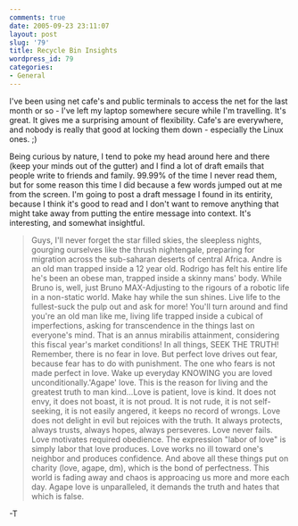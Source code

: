 ```yaml
---
comments: true
date: 2005-09-23 23:11:07
layout: post
slug: '79'
title: Recycle Bin Insights
wordpress_id: 79
categories:
- General
---
```


I've been using net cafe's and public terminals to access the net for the last month or so - I've left my laptop somewhere secure while I'm travelling. It's great. It gives me a surprising amount of flexibility. Cafe's are everywhere, and nobody is really that good at locking them down - especially the Linux ones. ;)

Being curious by nature, I tend to poke my head around here and there (keep your minds out of the gutter) and I find a lot of draft emails that people write to friends and family. 99.99% of the time I never read them, but for some reason this time I did because a few words jumped out at me from the screen. I'm going to post a draft message I found in its entirity, because I think it's good to read and I don't want to remove anything that might take away from putting the entire message into context. It's interesting, and somewhat insightful.



> Guys, I'll never forget the star filled skies, the sleepless nights, gourging ourselves like the thrush nightengale, preparing for migration across the sub-saharan deserts of central Africa. Andre is an old man trapped inside a 12 year old. Rodrigo has felt his entire life he's been an obese man, trapped inside a skinny mans' body. While Bruno is, well, just Bruno MAX-Adjusting to the rigours of a robotic life in a non-static world. Make hay while the sun shines. Live life to the fullest-suck the pulp out and ask for more! You'll turn around and find you're an old man like me, living life trapped inside a cubical of imperfections, asking for transcendence in the things last on everyone's mind. That is an annus mirabilis attainment, considering this fiscal year's market conditions! In all things, SEEK THE TRUTH! Remember, there is no fear in love. But perfect love drives out fear, because fear has to do with punishment. The one who fears is not made perfect in love. Wake up everyday KNOWING you are loved unconditionally.'Agape' love. This is the reason for living and the greatest truth to man kind...Love is patient, love is kind. It does not envy, it does not boast, it is not proud. It is not rude, it is not self-seeking, it is not easily angered, it keeps no record of wrongs. Love does not delight in evil but rejoices with the truth. It always protects, always trusts, always hopes, always perseveres. Love never fails. Love motivates required obedience. The expression "labor of love" is simply labor that love produces. Love works no ill toward one's neighbor and produces confidence. And above all these things put on charity (love, agape, dm), which is the bond of perfectness. This world is fading away and chaos is approacing us more and more each day. Agape love is unparalleled, it demands the truth and hates that which is false.



-T
